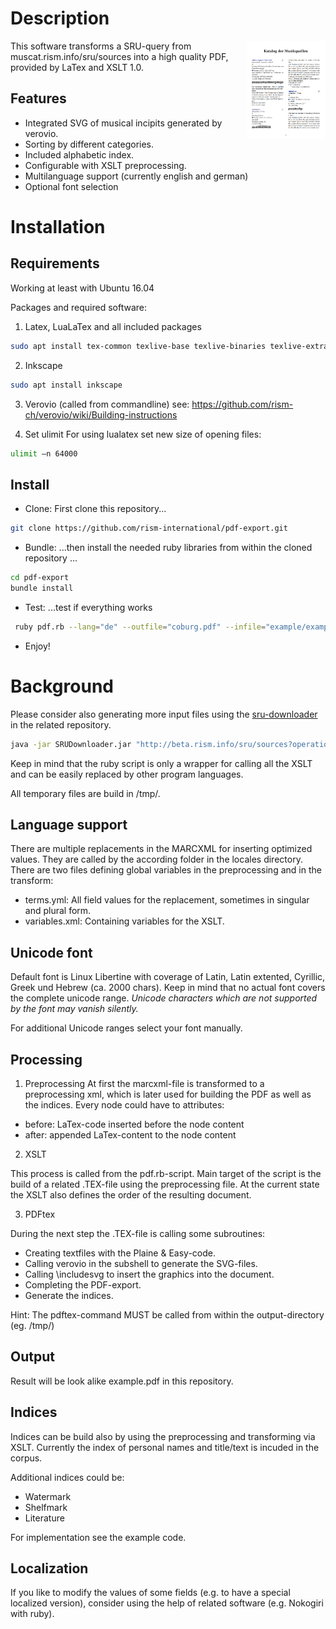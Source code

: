 Description
===========
<img align="right" width="25%" height="25%" style="border:3 solid black" src="example/example.png">

This software transforms a SRU-query from muscat.rism.info/sru/sources into a high quality PDF, provided by LaTex and XSLT 1.0.

Features
--------
* Integrated SVG of musical incipits generated by verovio.
* Sorting by different categories.
* Included alphabetic index.
* Configurable with XSLT preprocessing.
* Multilanguage support (currently english and german)
* Optional font selection

Installation
============

Requirements
-------------
Working at least with Ubuntu 16.04

Packages and required software:

1. Latex, LuaLaTex and all included packages
```bash
sudo apt install tex-common texlive-base texlive-binaries texlive-extra-utils texlive-font-utils texlive-fonts-recommended texlive-generic-recommended texlive-latex-base texlive-latex-extra texlive-latex-recommended texlive-pictures texlive-pstricks texlive-lang-german sed texlive-fonts-extra texlive-lang-greek texlive-xetex
```
2. Inkscape
```bash
sudo apt install inkscape 
```
3. Verovio (called from commandline)
see: https://github.com/rism-ch/verovio/wiki/Building-instructions

4. Set ulimit
For using lualatex set new size of opening files:
```bash
ulimit –n 64000
```
Install
--------
* Clone: First clone this repository...
```bash
git clone https://github.com/rism-international/pdf-export.git
```
* Bundle: ...then install the needed ruby libraries from within the cloned repository ...

```bash
cd pdf-export
bundle install
```
* Test: ...test if everything works

```bash
 ruby pdf.rb --lang="de" --outfile="coburg.pdf" --infile="example/example.xml" --title="Kunstsammlungen der Veste Coburg" --font="serif"
```
* Enjoy!


Background
==========


Please consider also generating more input files using the [sru-downloader](https://github.com/rism-international/sru-downloader) in the related repository.
```bash
java -jar SRUDownloader.jar "http://beta.rism.info/sru/sources?operation=searchRetrieve&version=1.1&query=possessingInstitution=D-Cv&maximumRecords=100"
```

Keep in mind that the ruby script is only a wrapper for calling all the XSLT and can be easily replaced by other program languages.

All temporary files are build in /tmp/.

Language support
-----------------
There are multiple replacements in the MARCXML for inserting optimized values.
They are called by the according folder in the locales directory.
There are two files defining global variables in the preprocessing and in the transform:
* terms.yml: All field values for the replacement, sometimes in singular and plural form.
* variables.xml: Containing variables for the XSLT.

Unicode font
-----------
Default font is Linux Libertine with coverage of Latin, Latin extented, Cyrillic, Greek und Hebrew (ca. 2000 chars). Keep in mind that no actual font covers the complete unicode range.
_Unicode characters which are not supported by the font may vanish silently._
 
For additional Unicode ranges select your font manually.


Processing
-----------
1. Preprocessing
At first the marcxml-file is transformed to a preprocessing xml, which is later used for building the PDF as well as the indices. Every node could have to attributes:
* before: LaTex-code inserted before the node content
* after: appended LaTex-content to the node content

2. XSLT

This process is called from the pdf.rb-script. Main target of the script is the build of a related .TEX-file using the preprocessing file. At the current state the XSLT also defines the order of the resulting document.

3. PDFtex

During the next step the .TEX-file is calling some subroutines:
* Creating textfiles with the Plaine & Easy-code.
* Calling verovio in the subshell to generate the SVG-files.
* Calling \includesvg to insert the graphics into the document.
* Completing the PDF-export.
* Generate the indices.

Hint: The pdftex-command MUST be called from within the output-directory (eg. /tmp/)

Output
------
Result will be look alike example.pdf in this repository.

Indices
-------
Indices can be build also by using the preprocessing and transforming via XSLT. Currently the index of personal names and title/text is incuded in the corpus.

Additional indices could be:
* Watermark
* Shelfmark
* Literature

For implementation see the example code.

Localization
--------------

If you like to modify the values of some fields (e.g. to have a special localized version), consider using the help of related software (e.g. Nokogiri with ruby).



